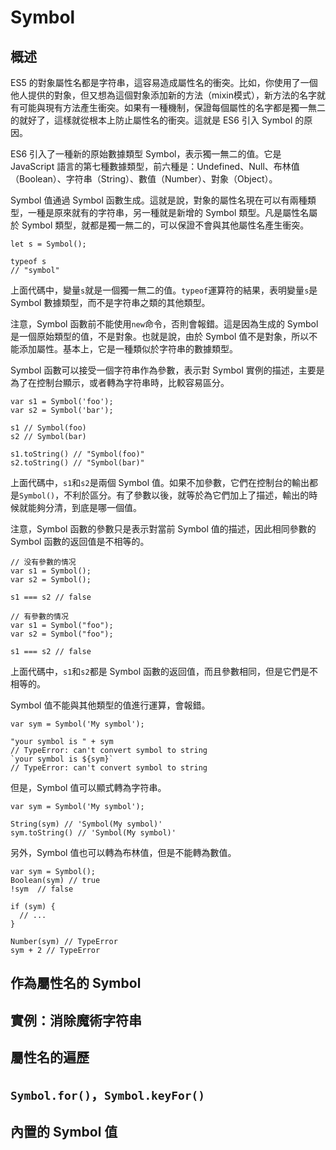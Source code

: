 # Symbol
## 概述
ES5 的對象屬性名都是字符串，這容易造成屬性名的衝突。比如，你使用了一個他人提供的對象，但又想為這個對象添加新的方法（mixin模式），新方法的名字就有可能與現有方法產生衝突。如果有一種機制，保證每個屬性的名字都是獨一無二的就好了，這樣就從根本上防止屬性名的衝突。這就是 ES6 引入 Symbol 的原因。

ES6 引入了一種新的原始數據類型 Symbol，表示獨一無二的值。它是 JavaScript 語言的第七種數據類型，前六種是：Undefined、Null、布林值（Boolean）、字符串（String）、數值（Number）、對象（Object）。

Symbol 值通過 Symbol 函數生成。這就是說，對象的屬性名現在可以有兩種類型，一種是原來就有的字符串，另一種就是新增的 Symbol 類型。凡是屬性名屬於 Symbol 類型，就都是獨一無二的，可以保證不會與其他屬性名產生衝突。

	let s = Symbol();
	
	typeof s
	// "symbol"

上面代碼中，變量`s`就是一個獨一無二的值。`typeof`運算符的結果，表明變量`s`是 Symbol 數據類型，而不是字符串之類的其他類型。

注意，Symbol 函數前不能使用`new`命令，否則會報錯。這是因為生成的 Symbol 是一個原始類型的值，不是對象。也就是說，由於 Symbol 值不是對象，所以不能添加屬性。基本上，它是一種類似於字符串的數據類型。

Symbol 函數可以接受一個字符串作為參數，表示對 Symbol 實例的描述，主要是為了在控制台顯示，或者轉為字符串時，比較容易區分。

	var s1 = Symbol('foo');
	var s2 = Symbol('bar');
	
	s1 // Symbol(foo)
	s2 // Symbol(bar)
	
	s1.toString() // "Symbol(foo)"
	s2.toString() // "Symbol(bar)"

上面代碼中，`s1`和`s2`是兩個 Symbol 值。如果不加參數，它們在控制台的輸出都是`Symbol()`，不利於區分。有了參數以後，就等於為它們加上了描述，輸出的時候就能夠分清，到底是哪一個值。

注意，Symbol 函數的參數只是表示對當前 Symbol 值的描述，因此相同參數的 Symbol 函數的返回值是不相等的。

	// 没有參數的情况
	var s1 = Symbol();
	var s2 = Symbol();
	
	s1 === s2 // false
	
	// 有參數的情况
	var s1 = Symbol("foo");
	var s2 = Symbol("foo");
	
	s1 === s2 // false

上面代碼中，`s1`和`s2`都是 Symbol 函數的返回值，而且參數相同，但是它們是不相等的。

Symbol 值不能與其他類型的值進行運算，會報錯。

	var sym = Symbol('My symbol');
	
	"your symbol is " + sym
	// TypeError: can't convert symbol to string
	`your symbol is ${sym}`
	// TypeError: can't convert symbol to string

但是，Symbol 值可以顯式轉為字符串。

	var sym = Symbol('My symbol');
	
	String(sym) // 'Symbol(My symbol)'
	sym.toString() // 'Symbol(My symbol)'

另外，Symbol 值也可以轉為布林值，但是不能轉為數值。

	var sym = Symbol();
	Boolean(sym) // true
	!sym  // false
	
	if (sym) {
	  // ...
	}
	
	Number(sym) // TypeError
	sym + 2 // TypeError

## 作為屬性名的 Symbol


## 實例：消除魔術字符串


## 屬性名的遍歷


## `Symbol.for()`，`Symbol.keyFor()`


## 內置的 Symbol 值


